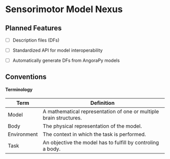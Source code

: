# Sensorimotor Model Nexus

## Planned Features

- [ ]  Description files (DFs)
- [ ]  Standardized API for model interoperability
- [ ]  Automatically generate DFs from AngoraPy models


## Conventions

#### Terminology

| Term | Definition                                                         |
| --- |--------------------------------------------------------------------|
| Model | A mathematical representation of one or multiple brain structures. |
| Body | The physical representation of the model.                         |
| Environment | The context in which the task is performed.                     |
| Task | An objective the model has to fulfill by controling a body.        |

